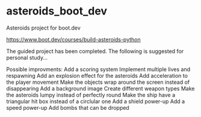 # asteroids_boot_dev
Asteroids project for boot.dev

https://www.boot.dev/courses/build-asteroids-python

The guided project has been completed.  The following is suggested for personal study...


Possible improvments:
 Add a scoring system
 Implement multiple lives and respawning
 Add an explosion effect for the asteroids
 Add acceleration to the player movement
 Make the objects wrap around the screen instead of disappearing
 Add a background image
 Create different weapon types
 Make the asteroids lumpy instead of perfectly round
 Make the ship have a triangular hit box instead of a circlular one
 Add a shield power-up
 Add a speed power-up
 Add bombs that can be dropped

